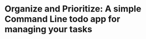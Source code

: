 #                                                                                                                                                            **Organize and Prioritize: A simple Command Line todo app for managing your tasks**
